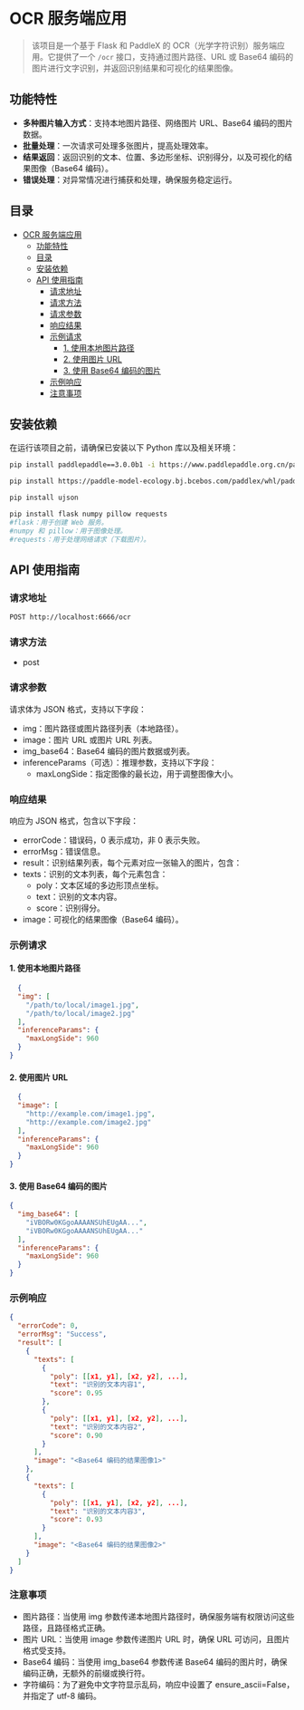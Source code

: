 # OCR 服务端应用

> 该项目是一个基于 Flask 和 PaddleX 的 OCR（光学字符识别）服务端应用。它提供了一个 `/ocr` 接口，支持通过图片路径、URL 或 Base64 编码的图片进行文字识别，并返回识别结果和可视化的结果图像。

## 功能特性

- **多种图片输入方式**：支持本地图片路径、网络图片 URL、Base64 编码的图片数据。
- **批量处理**：一次请求可处理多张图片，提高处理效率。
- **结果返回**：返回识别的文本、位置、多边形坐标、识别得分，以及可视化的结果图像（Base64 编码）。
- **错误处理**：对异常情况进行捕获和处理，确保服务稳定运行。

## 目录

- [OCR 服务端应用](#ocr-服务端应用)
  - [功能特性](#功能特性)
  - [目录](#目录)
  - [安装依赖](#安装依赖)
  - [API 使用指南](#api-使用指南)
    - [请求地址](#请求地址)
    - [请求方法](#请求方法)
    - [请求参数](#请求参数)
    - [响应结果](#响应结果)
    - [示例请求](#示例请求)
      - [1. 使用本地图片路径](#1-使用本地图片路径)
      - [2. 使用图片 URL](#2-使用图片-url)
      - [3. 使用 Base64 编码的图片](#3-使用-base64-编码的图片)
    - [示例响应](#示例响应)
    - [注意事项](#注意事项)

## 安装依赖

在运行该项目之前，请确保已安装以下 Python 库以及相关环境：

```bash
pip install paddlepaddle==3.0.0b1 -i https://www.paddlepaddle.org.cn/packages/stable/cpu/

pip install https://paddle-model-ecology.bj.bcebos.com/paddlex/whl/paddlex-3.0.0b1-py3-none-any.whl

pip install ujson

pip install flask numpy pillow requests
#flask：用于创建 Web 服务。
#numpy 和 pillow：用于图像处理。
#requests：用于处理网络请求（下载图片）。
```

## API 使用指南

### 请求地址

```bash
POST http://localhost:6666/ocr
```
### 请求方法
- post
### 请求参数

请求体为 JSON 格式，支持以下字段：

- img：图片路径或图片路径列表（本地路径）。
- image：图片 URL 或图片 URL 列表。
- img_base64：Base64 编码的图片数据或列表。
- inferenceParams（可选）：推理参数，支持以下字段：
  - maxLongSide：指定图像的最长边，用于调整图像大小。
### 响应结果
响应为 JSON 格式，包含以下字段：

- errorCode：错误码，0 表示成功，非 0 表示失败。
- errorMsg：错误信息。
- result：识别结果列表，每个元素对应一张输入的图片，包含：
- texts：识别的文本列表，每个元素包含：
  - poly：文本区域的多边形顶点坐标。
  - text：识别的文本内容。
  - score：识别得分。
- image：可视化的结果图像（Base64 编码）。

### 示例请求

#### 1. 使用本地图片路径

```json
  {
  "img": [
    "/path/to/local/image1.jpg",
    "/path/to/local/image2.jpg"
  ],
  "inferenceParams": {
    "maxLongSide": 960
  }
}
```

#### 2. 使用图片 URL

```json
  {
  "image": [
    "http://example.com/image1.jpg",
    "http://example.com/image2.jpg"
  ],
  "inferenceParams": {
    "maxLongSide": 960
  }
}
```

#### 3. 使用 Base64 编码的图片

```json
{
  "img_base64": [
    "iVBORw0KGgoAAAANSUhEUgAA...",
    "iVBORw0KGgoAAAANSUhEUgAA..."
  ],
  "inferenceParams": {
    "maxLongSide": 960
  }
}
```

### 示例响应

```json
{
  "errorCode": 0,
  "errorMsg": "Success",
  "result": [
    {
      "texts": [
        {
          "poly": [[x1, y1], [x2, y2], ...],
          "text": "识别的文本内容1",
          "score": 0.95
        },
        {
          "poly": [[x1, y1], [x2, y2], ...],
          "text": "识别的文本内容2",
          "score": 0.90
        }
      ],
      "image": "<Base64 编码的结果图像1>"
    },
    {
      "texts": [
        {
          "poly": [[x1, y1], [x2, y2], ...],
          "text": "识别的文本内容3",
          "score": 0.93
        }
      ],
      "image": "<Base64 编码的结果图像2>"
    }
  ]
}
```

### 注意事项

- 图片路径：当使用 img 参数传递本地图片路径时，确保服务端有权限访问这些路径，且路径格式正确。
- 图片 URL：当使用 image 参数传递图片 URL 时，确保 URL 可访问，且图片格式受支持。
- Base64 编码：当使用 img_base64 参数传递 Base64 编码的图片时，确保编码正确，无额外的前缀或换行符。
- 字符编码：为了避免中文字符显示乱码，响应中设置了 ensure_ascii=False，并指定了 utf-8 编码。
